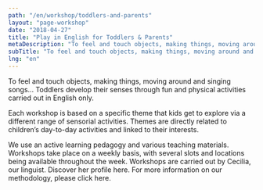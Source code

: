 ```yaml
---
path: "/en/workshop/toddlers-and-parents"
layout: "page-workshop"
date: "2018-04-27"
title: "Play in English for Toddlers & Parents"
metaDescription: "To feel and touch objects, making things, moving around and singing songs..."
subTitle: "To feel and touch objects, making things, moving around and singing songs..."
lng: "en"
---
```


To feel and touch objects, making things, moving around and singing songs… Toddlers develop their senses through fun and physical activities carried out in English only.

Each workshop is based on a specific theme that kids get to explore via a different range of sensorial activities. Themes are directly related to children’s day-to-day activities and linked to their interests. 

We use an active learning pedagogy and various teaching materials. Workshops take place on a weekly basis, with several slots and locations being available throughout the week. Workshops are carried out by Cecilia, our linguist. Discover her profile here. For more information on our methodology, please click here.